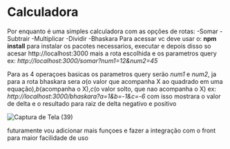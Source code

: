 # Calculadora
Por enquanto é uma simples calculadora com as opções de rotas:
-Somar
-Subtrair
-Multiplicar
-Dividir
-Bhaskara
Para acessar vc deve usar o: **npm install** para instalar os pacotes necessarios, executar e depois disso so acesar http://localhost:3000
mais a rota escolhida e os parametros query ex: *http://localhost:3000/somar?num1=12&num2=45*

Para as 4 operaçoes basicas os parametros query serão *num1* e *num2*, ja para a rota bhaskara sera *a*(o valor que acompanha X ao quadrado em uma equação),*b*(acompanha o X),*c*(o valor solto, que nao acompanha o X) ex: *http://localhost:3000/bhaskara?a=1&b=-1&c=-6* com isso mostrara o valor de delta e o resultado para raiz de delta negativo e positivo

![Captura de Tela (39)](https://github.com/Leonan-Bazilio/Calculadora/assets/138818332/662ee846-2321-46ed-b6c5-d581b3cc6310)

futuramente vou adicionar mais funçoes e fazer a integração com o front para maior facilidade de uso
